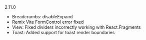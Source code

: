 2.11.0

- Breadcrumbs: disableExpand
- Remix Vite FormControl error fixed
- View: Fixed dividers incorrectly working with React.Fragments
- Toast: Added support for toast render boundaries
